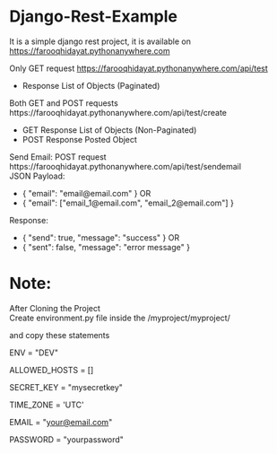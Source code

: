 # Django-Rest-Example

It is a simple django rest project, it is available on https://farooqhidayat.pythonanywhere.com <br/>

Only GET request https://farooqhidayat.pythonanywhere.com/api/test <br/>
<ul>
  <li>Response List of Objects (Paginated)</li>
</ul>
Both GET and POST requests https://farooqhidayat.pythonanywhere.com/api/test/create <br/>
<ul>
  <li>GET Response List of Objects (Non-Paginated) </li>
  <li>POST Response Posted Object</li>
</ul>
Send Email: POST request https://farooqhidayat.pythonanywhere.com/api/test/sendemail <br/> 
JSON Payload: 
<ul>
  <li>{ "email": "email@email.com" } OR</l1> 
  <li>{ "email": ["email_1@email.com", "email_2@email.com"] } </li>
</ul>
Response: 
<ul>
  <li>{ "send": true, "message": "success" } OR</li> 
  <li>{ "sent": false, "message": "error message" } </li>
</ul>

# Note:
After Cloning the Project <br/>
Create environment.py file inside the /myproject/myproject/ <br/>

and copy these statements <br/>

ENV = "DEV" <br/>

ALLOWED_HOSTS = [] <br/>

SECRET_KEY = "mysecretkey" <br/>

TIME_ZONE = 'UTC' <br/>

EMAIL = "your@email.com"

PASSWORD = "yourpassword"
